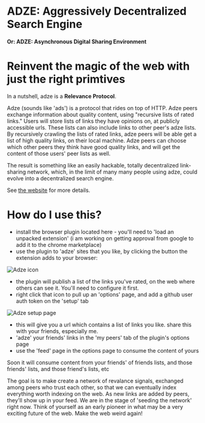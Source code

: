 # ADZE: Aggressively Decentralized Search Engine
#### Or: ADZE: Asynchronous Digital Sharing Environment

# Reinvent the magic of the web with just the right primtives

In a nutshell, adze is a **Relevance Protocol**.

Adze (sounds like 'ads') is a protocol that rides on top of HTTP. Adze peers exchange information about quality content, using "recursive lists of rated links."  Users will store lists of links they have opinions on, at publicly accessible urls. These lists can also include links to other peer's adze lists.   By recursively crawling the lists of rated links, adze peers will be able get a list of high quality links, on their local machine.  Adze peers can choose which other peers they think have good quality links, and will get the content of those users' peer lists as well.

The result is something like an easily hackable, totally decentralized link-sharing network, which, in the limit of many many people using adze, could evolve into a decentralized search engine.

See [the website](https://www.adze.network/) for more details.

# How do I use this?
* install the browser plugin located here - you'll need to 'load an unpacked extension' (i am working on getting approval from google to add it to the chrome marketplace)
* use the plugin to 'adze' sites that you like, by clicking the button the extension adds to your browser:

 ![Adze icon](https://i.imgur.com/qJb9YAm.png)
* the plugin will publish a list of the links you've rated, on the web where others can see it. You'll need to configure it first.
* right click that icon to pull up an 'options' page, and add a github user auth token on the 'setup' tab

 ![Adze setup page](https://i.imgur.com/yCrZHza.png)
* this will give you a url which contains a list of links you like. share this with your friends, especially me.
* 'adze' your friends' links in the 'my peers' tab of the plugin's options page
* use the 'feed' page in the options page to consume the content of yours

Soon it will consume content from your friends' of friends lists, and those friends' lists, and those friend's lists, etc

The goal is to make create a network of revalance signals, exchanged among peers who trust each other, so that we can eventually index everything worth indexing on the web. As new links are added by peers, they'll show up in your feed. We are in the stage of 'seeding the network' right now.  Think of yourself as an early pioneer in what may be a very exciting future of the web. Make the web weird again!
